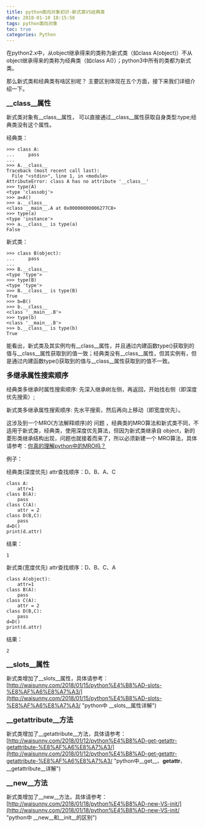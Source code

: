 ```yaml
---
title: python面向对象初识-新式类VS经典类
date: 2018-01-10 18:15:58
tags: python面向对象
toc: true
categories: Python
---
```

在python2.x中，从object继承得来的类称为新式类（如class A(object)）不从object继承得来的类称为经典类（如class A()）；python3中所有的类都为新式类。

那么新式类和经典类有啥区别呢？ 主要区别体现在五个方面，接下来我们详细介绍一下。
<!--more-->

<font size=4>**\_\_class\_\_属性**</font>

新式类对象有\_\_class\_\_属性， 可以直接通过\_\_class\_\_属性获取自身类型:type;经典类没有这个属性。


经典类：

	>>> class A:
	...     pass
	...
	>>> A.__class__
	Traceback (most recent call last):
	  File "<stdin>", line 1, in <module>
	AttributeError: class A has no attribute '__class__'
	>>> type(A)
	<type 'classobj'>
	>>> a=A()
	>>> a.__class__
	<class __main__.A at 0x00000000006277C8>
	>>> type(a)
	<type 'instance'>
	>>> a.__class__ is type(a)
	False

新式类：

	>>> class B(object):
	...     pass
	...
	>>> B.__class__
	<type 'type'>
	>>> type(B)
	<type 'type'>
	>>> B.__class__ is type(B)
	True
	>>> b=B()
	>>> b.__class__
	<class '__main__.B'>
	>>> type(b)
	<class '__main__.B'>
	>>> b.__class__ is type(b)
	True

能看出，新式类及其实例均有\_\_class\_\_属性，并且通过内建函数type()获取到的值与\_\_class\_\_属性获取到的值一致；经典类没有\_\_class\_\_属性，但其实例有，但是通过内建函数type()获取到的值与\_\_class\_\_属性获取到的值不一致。


<font size=4>**多继承属性搜索顺序**</font>

经典类多继承时属性搜索顺序: 先深入继承树左侧，再返回，开始找右侧（即深度优先搜索）;

新式类多继承属性搜索顺序: 先水平搜索，然后再向上移动（即宽度优先）。

这涉及到一个MRO(方法解释顺序)的 问题 ，经典类的MRO算法和新式类不同，不适用于新式类，经典类，使用深度优先算法，但因为新式类继承自 object，新的菱形类继承结构出现，问题也就接着而来了，所以必须新建一个 MRO算法，具体请参考：[你真的理解python中的MRO吗？](http://waisunny.com/2018/01/25/%E4%BD%A0%E7%9C%9F%E7%9A%84%E7%90%86%E8%A7%A3python%E4%B8%AD%E7%9A%84MRO%E7%AE%97%E6%B3%95%E5%90%97%EF%BC%9F/)

例子：

经典类(深度优先) attr查找顺序：D、B、A、C

	class A:
    	attr=1
	class B(A):
    	pass
	class C(A):
    	attr = 2
	class D(B,C):
    	pass
	d=D()
	print(d.attr)

结果：

	1

新式类(宽度优先) attr查找顺序：D、B、C、A

	class A(object):
    	attr=1
	class B(A):
    	pass
	class C(A):
    	attr = 2
	class D(B,C):
    	pass
	d=D()
	print(d.attr)

结果：

	2

<font size=4>**\_\_slots\_\_属性**</font>

新式类增加了\_\_slots\_\_属性，具体请参考：[http://waisunny.com/2018/01/15/python%E4%B8%AD-slots-%E8%AF%A6%E8%A7%A3/](http://waisunny.com/2018/01/15/python%E4%B8%AD-slots-%E8%AF%A6%E8%A7%A3/ "python中 __slots__属性详解")

<font size=4>**\_\_getattribute\_\_方法**</font>

新式类增加了\_\_getattribute\_\_方法，具体请参考：[http://waisunny.com/2018/01/12/python%E4%B8%AD-get-getattr-getattribute-%E8%AF%A6%E8%A7%A3/](http://waisunny.com/2018/01/12/python%E4%B8%AD-get-getattr-getattribute-%E8%AF%A6%E8%A7%A3/ "python中__get__、__getattr__、__getattribute__详解")

<font size=4>**\_\_new\_\_方法**</font>

新式类增加了\_\_new\_\_方法，具体请参考：[http://waisunny.com/2018/01/18/python%E4%B8%AD-new-VS-init/](http://waisunny.com/2018/01/18/python%E4%B8%AD-new-VS-init/ "python中 __new__和__init__的区别")

